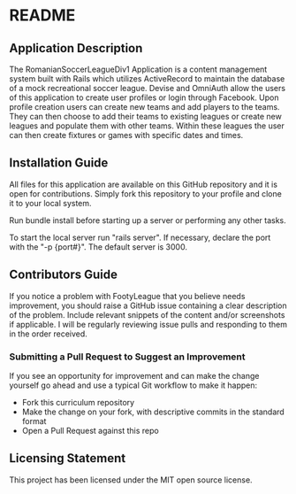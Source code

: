 # README

## Application Description
The RomanianSoccerLeagueDiv1 Application is a content management system built with Rails which utilizes ActiveRecord to maintain the database of a mock recreational soccer league. Devise and OmniAuth allow the users of this application to create user profiles or login through Facebook. Upon profile creation users can create new teams and add players to the teams. They can then choose to add their teams to existing leagues or create new leagues and populate them with other teams. Within these leagues the user can then create fixtures or games with specific dates and times.

## Installation Guide
All files for this application are available on this GitHub repository and it is open for contributions. Simply fork this repository to your profile and clone it to your local system.

Run bundle install before starting up a server or performing any other tasks.

To start the local server run "rails server". If necessary, declare the port with the "-p {port#}". The default server is 3000.

## Contributors Guide
If you notice a problem with FootyLeague that you believe needs improvement, you should raise a GitHub issue containing a clear description of the problem. Include relevant snippets of the content and/or screenshots if applicable. I will be regularly reviewing issue pulls and responding to them in the order received.

### Submitting a Pull Request to Suggest an Improvement
If you see an opportunity for improvement and can make the change yourself go ahead and use a typical Git workflow to make it happen:
* Fork this curriculum repository
* Make the change on your fork, with descriptive commits in the standard format
* Open a Pull Request against this repo

## Licensing Statement
This project has been licensed under the MIT open source license.
